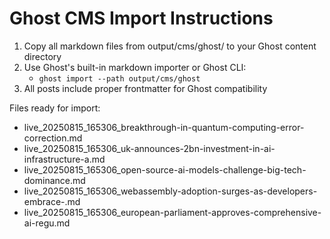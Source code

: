
# Ghost CMS Import Instructions

1. Copy all markdown files from output/cms/ghost/ to your Ghost content directory
2. Use Ghost's built-in markdown importer or Ghost CLI:
   - `ghost import --path output/cms/ghost`
3. All posts include proper frontmatter for Ghost compatibility

Files ready for import:
- live_20250815_165306_breakthrough-in-quantum-computing-error-correction.md
- live_20250815_165306_uk-announces-2bn-investment-in-ai-infrastructure-a.md
- live_20250815_165306_open-source-ai-models-challenge-big-tech-dominance.md
- live_20250815_165306_webassembly-adoption-surges-as-developers-embrace-.md
- live_20250815_165306_european-parliament-approves-comprehensive-ai-regu.md
        